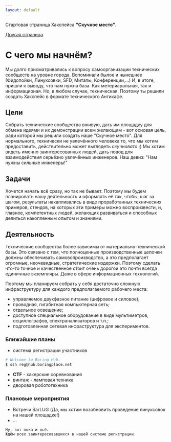 ```yaml
---
layout: default
---
```


Стартовая страница Хакспейса **"Скучное место"**.

[Другая страница](another-page).

# [](#header-1)С чего мы начнём?

Мы долго присматривались к вопросу самоорганизации технических сообществ на уровне города. Вспоминали былое и нынешнее (Фидопойки, Линуксовки, SFD, Митапы, Конференции,...)
И, в итоге, пришли к выводу, что нам нужна база. Как метериаральная, так и информационая. Но, в любом случае, техническая. Поэтому ты решили создать Хакспейс в формате технического Антикафе.

## [](#header-2)Цели

Собрать технические сообщества вживую, дать им площадку для обмена идеями и их демонстрации всем желающим - вот основая цель, ради которой мы решили создать наше "Скучное место".
Для нормального, технически не увлечённого человека то, что мы хотим предоставить, действительно может выглядеть *скучновато* ;)
Мы хотим видеть именно заинтересованных людей, дать повод для взаимодействия серьёзно увлечённых инженеров.
Наш девиз: "Нам нужны сильные инженеры!"

## [](#header-3)Задачи

Хочется начать всё сразу, но так не бывает. Поэтому мы будем планировать нашу деятельность и оформлять её так, чтобы, шаг за шагом, результаты накапливались в виде проработанных технических примеров,
стендов, на которых эти примеры можно воспроизвести, и, главное, компетентных людей, желающих развиваться и способных делиться накопленным опытом и знаниями.

## [](#header-4)Деятельность

Технические сообщества более зависимы от материально-технической базы. Это связано с тем, что полноценные производственные цепочки должны обеспечивать самовопроизводство, а это предполагает
огромные, неочевидные, стратегические издержки. Поэтому сделать что-то точное и качественное стоит очень дорогои это почти всегда единичные экземпляры. Даже в сфере информационных технологий.

Поэтому мы планируем собрать у себя достаточно сложную инфраструктуру для каждого предполагаемого рабочего места:
* управляемое двухфазное питание (цифровое и силовое);
* проводная, гигабитная компьютерная сеть;
* отдельное освещение;
* доступное специальное оборудование в виде мультиметров, осциллографов, спектранализаторов и т.п.;
* подготовленная сетевая инфраструктура для экспериментов.

### [](#header-6)Ближайшие планы

* система регистрации участников
```bash
# Welcome to Boring Hub.
$ ssh reg@hub.boringplace.net
```
* **CTF** - хакерские соревнования
* винтаж - ламповая техника
* дворовая робототехника

### [](#header-7)Плановые мероприятия

* Встречи SarLUG (Да, мы хотим возобновить проведение линуксовок на нашей площадке!)
* ...

```
Ну, вот пока и всё.
Ждём всех заинтересовавшихся в нашей системе регистрации.
```
